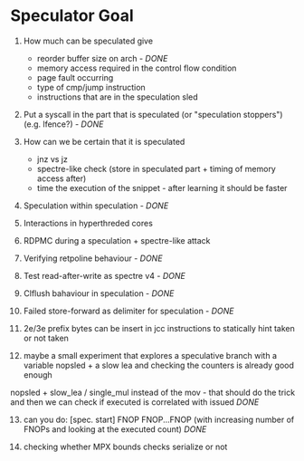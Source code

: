 # Speculator Goal

1. How much can be speculated give
    * reorder buffer size on arch   -  *DONE*
    * memory access required in the control flow condition
    * page fault occurring
    * type of cmp/jump instruction
    * instructions that are in the speculation sled

2. Put a syscall in the part that is speculated (or "speculation stoppers")
   (e.g. lfence?)  -  *DONE*

3. How can we be certain that it is speculated
    * jnz vs jz
    * spectre-like check (store in speculated part + timing of memory access
      after)
    * time the execution of the snippet - after learning it should be faster

4. Speculation within speculation - *DONE*

5. Interactions in hyperthreded cores

6. RDPMC during a speculation + spectre-like attack

7. Verifying retpoline behaviour  -  *DONE*

8. Test read-after-write as spectre v4  -  *DONE*

9. Clflush bahaviour in speculation  -  *DONE*

10. Failed store-forward as delimiter for speculation - *DONE*

11. 2e/3e prefix bytes can be insert in jcc instructions to statically hint
    taken or not taken

12. maybe a small experiment that explores a speculative branch with a variable
nopsled + a slow lea and checking the counters is already good enough

nopsled + slow_lea / single_mul instead of the mov - that should do the trick
and then we can check if executed is correlated with issued  *DONE*

13. can you do: [spec. start] FNOP FNOP...FNOP (with increasing number of FNOPs
    and looking at the executed count) *DONE*

14. checking whether MPX bounds checks serialize or not
